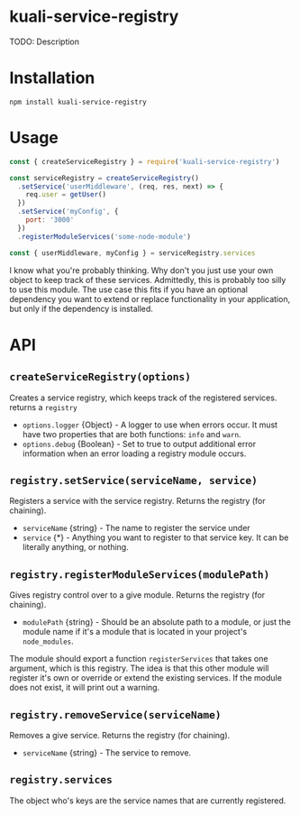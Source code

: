 # kuali-service-registry

TODO: Description

# Installation

```
npm install kuali-service-registry
```

# Usage

```js
const { createServiceRegistry } = require('kuali-service-registry')

const serviceRegistry = createServiceRegistry()
  .setService('userMiddleware', (req, res, next) => {
    req.user = getUser()
  })
  .setService('myConfig', {
    port: '3000'
  })
  .registerModuleServices('some-node-module')

const { userMiddleware, myConfig } = serviceRegistry.services
```

I know what you're probably thinking. Why don't you just use your own object to
keep track of these services. Admittedly, this is probably too silly to use this
module. The use case this fits if you have an optional dependency you want to
extend or replace functionality in your application, but only if the dependency
is installed.

# API

## `createServiceRegistry(options)`

Creates a service registry, which keeps track of the registered services.
returns a `registry`

- `options.logger` {Object} - A logger to use when errors occur. It must have
  two properties that are both functions: `info` and `warn`.
- `options.debug` {Boolean} - Set to true to output additional error information
  when an error loading a registry module occurs.

## `registry.setService(serviceName, service)`

Registers a service with the service registry. Returns the registry (for
chaining).

- `serviceName` {string} - The name to register the service under
- `service` {*} - Anything you want to register to that service key. It can be
  literally anything, or nothing.

## `registry.registerModuleServices(modulePath)`

Gives registry control over to a give module. Returns the registry (for
chaining).

- `modulePath` {string} - Should be an absolute path to a module, or just the
module name if it's a module that is located in your project's `node_modules`.

The module should export a function `registerServices` that takes one argument,
which is this registry. The idea is that this other module will register it's
own or override or extend the existing services. If the module does not exist,
it will print out a warning.

## `registry.removeService(serviceName)`

Removes a give service. Returns the registry (for chaining).

- `serviceName` {string} - The service to remove.

## `registry.services`

The object who's keys are the service names that are currently registered.
